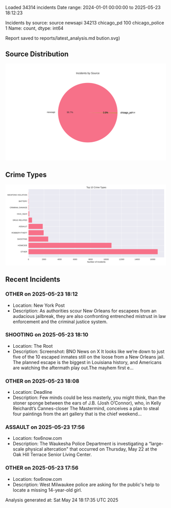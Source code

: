 
Loaded 34314 incidents
Date range: 2024-01-01 00:00:00 to 2025-05-23 18:12:23

Incidents by source:
source
newsapi           34213
chicago_pd          100
chicago_police        1
Name: count, dtype: int64

Report saved to reports/latest_analysis.md
bution.svg)

## Source Distribution
![Source Distribution](images/source_distribution.svg)

## Crime Types
![Crime Types](images/crime_types.svg)

## Recent Incidents

### OTHER on 2025-05-23 18:12
- Location: New York Post
- Description: As authorities scour New Orleans for escapees from an audacious jailbreak, they are also confronting entrenched mistrust in law enforcement and the criminal justice system.


### SHOOTING on 2025-05-23 18:10
- Location: The Root
- Description: Screenshot: BNO News on X
It looks like we’re down to just five of the 10 escaped inmates still on the loose from a New Orleans jail. The planned escape is the biggest in Louisiana history, and Americans are watching the aftermath play out.The mayhem first e…


### OTHER on 2025-05-23 18:08
- Location: Deadline
- Description: Few minds could be less masterly, you might think, than the stoner sponge between the ears of J.B. (Josh O’Connor), who, in Kelly Reichardt’s Cannes-closer The Mastermind, conceives a plan to steal four paintings from the art gallery that is the chief weekend…


### ASSAULT on 2025-05-23 17:56
- Location: fox6now.com
- Description: The Waukesha Police Department is investigating a “large-scale physical altercation" that occurred on Thursday, May 22 at the Oak Hill Terrace Senior Living Center.


### OTHER on 2025-05-23 17:56
- Location: fox6now.com
- Description: West Milwaukee police are asking for the public's help to locate a missing 14-year-old girl.

Analysis generated at: Sat May 24 18:17:35 UTC 2025
